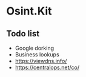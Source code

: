 # Osint.Kit

## Todo list
- Google dorking
- Business lookups
- https://viewdns.info/
- https://centralops.net/co/